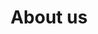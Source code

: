 ---
title: "About us"
description: "An overview of the engagement of OpenElements and its partners and customers."
layout: "about-us"

section_intro: '<a class="link-purple" href="/about-hendrik/">Hendrik Ebbers</a> founded the OpenElements GmbH in 2022 to create a company that strengthens open source and open collaboration with a strong focus on the Java ecosystem.'

section_engagement_title: 'Our Engagements'
section_founder_title_prefix: 'Our'

section_customers_title_prefix: 'Our'
section_customers_title: 'Customers & Partners'
sections: ['Our Founder', 'Our Team', 'Our Engagements', 'Our Customers & Partners']

---